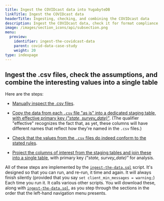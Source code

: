```yaml
---
title: Ingest the COVIDcast data into YugabyteDB
linkTitle: Ingest the COVIDcast data
headerTitle: Ingesting, checking, and combining the COVIDcast data
description: Ingest the COVIDcast data, check it for format compliance, and to combine it all into the single "covidcast_fb_survey_results" table
image: /images/section_icons/api/subsection.png
menu:
  preview:
    identifier: ingest-the-covidcast-data
    parent: covid-data-case-study
    weight: 20
type: indexpage
---
```


##  Ingest the .csv files, check the assumptions, and combine the interesting values into a single table

Here are the steps:

- [Manually inspect the .csv files](./inspect-the-csv-files).

- [Copy the data from each `.csv` file  "as is" into a dedicated staging table, with effective primary key _("state, survey_date)"_](./stage-the-csv-files). (The qualifier "effective" recognizes the fact that, as yet, these columns will have different names that reflect how they're named in the `.csv` files.)

- [Check that the values from the `.csv` files do indeed conform to the stated rules](./check-data-conforms-to-the-rules).

- [Project the columns of interest from the staging tables and join these into a single table](./join-the-staged-data/), with primary key _("state, survey_date)"_ for analysis.

All of these steps are implemented by the [`ingest-the-data.sql`](./ingest-scripts/ingest-the-data-sql/) script. It's designed so that you can run, and re-run, it time and again. It will always finish silently (provided that you say `set client_min_messages = warning;`) Each time you run it. It calls various other scripts. You will download these, along with [`ingest-the-data.sql`](./ingest-scripts/ingest-the-data-sql/), as you step through the sections in the order that the left-hand navigation menu presents.
